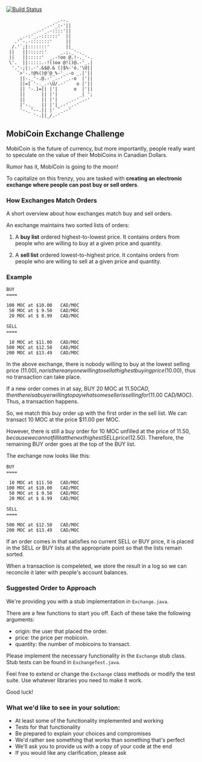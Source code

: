 [![Build Status](https://travis-ci.org/Payum/Payum.png?branch=master)](https://circleci.com/gh/Hesamedin/Mobicoin)
                      
                      _.--.
                  _.-'_:-'||
              _.-'_.-::::'||
         _.-:'_.-::::::'  ||
       .'`-.-:::::::'     ||
      /.'`;|:::::::'      ||_
     ||   ||::::::'     _.;._'-._
     ||   ||:::::'  _.-!oo @.!-._'-.
     \'.  ||:::::.-!()oo @!()@.-'_.|
      '.'-;|:.-'.&$@.& ()$%-'o.'\U||
        `>'-.!@%()@'@_%-'_.-o _.|'||
         ||-._'-.@.-'_.-' _.-o  |'||
         ||=[ '-._.-\U/.-'    o |'||
         || '-.]=|| |'|      o  |'||
         ||      || |'|        _| ';
         ||      || |'|    _.-'_.-'
         |'-._   || |'|_.-'_.-'
         '-._'--.|| |' `_.-'
              '-.||_/.-'

## MobiCoin Exchange Challenge

MobiCoin is the future of currency, but more importantly, people really want to
speculate on the value of their MobiCoins in Canadian Dollars.

Rumor has it, MobiCoin is going to the moon!

To capitalize on this frenzy, you are tasked with **creating an electronic
exchange where people can post buy or sell orders**.


### How Exchanges Match Orders

A short overview about how exchanges match buy and sell orders.

An exchange maintains two sorted lists of orders:

1. A **buy list** ordered highest-to-lowest price. It contains orders from
people who are willing to buy at a given price and quantity.

2. A **sell list** ordered lowest-to-highest price. It contains orders from
people who are willing to sell at a given price and quantity.

### Example

    BUY
    ====

    100 MOC at $10.00   CAD/MOC
     50 MOC at $ 9.50   CAD/MOC
     20 MOC at $ 8.99   CAD/MOC

    SELL
    ====

     10 MOC at $11.00   CAD/MOC
    500 MOC at $12.50   CAD/MOC
    200 MOC at $13.49   CAD/MOC

In the above exchange, there is nobody willing to buy at the lowest selling
price ($11.00), nor is there anyone willing to sell at highest buying
price ($10.00), thus no transaction can take place.

If a new order comes in at say, BUY 20 MOC at $11.50 CAD, then there is a buyer
willing to pay what some seller is selling for ($11.00 CAD/MOC). Thus, a
transaction happens.

So, we match this buy order up with the first order in the sell list. We can
transact 10 MOC at the price $11.00 per MOC.

However, there is still a buy order for 10 MOC unfilled at the price
of $11.50, because we cannot fill it at the next highest SELL price ($12.50).
Therefore, the remaining BUY order goes at the top of the BUY list.

The exchange now looks like this:

    BUY
    ====

     10 MOC at $11.50   CAD/MOC
    100 MOC at $10.00   CAD/MOC
     50 MOC at $ 9.50   CAD/MOC
     20 MOC at $ 8.99   CAD/MOC

    SELL
    ====

    500 MOC at $12.50   CAD/MOC
    200 MOC at $13.49   CAD/MOC

If an order comes in that satisfies no current SELL or BUY price, it is
placed in the SELL or BUY lists at the appropriate point so that the lists
remain sorted.

When a transaction is compeleted, we store the result in a log so we can
reconcile it later with people's account balances.


### Suggested Order to Approach

We're providing you with a stub implementation in `Exchange.java`.

There are a few functions to start you off. Each of these take the following
arguments:

- origin: the user that placed the order.
- price: the price per mobicoin.
- quantity: the number of mobicoins to transact.

Please implement the necessary functionality in the `Exchange` stub class.
Stub tests can be found in `ExchangeTest.java`.

Feel free to extend or change the `Exchange` class methods or modify the test
suite. Use whatever libraries you need to make it work.

Good luck!

### What we'd like to see in your solution:

- At least some of the functionality implemented and working
- Tests for that functionality
- Be prepared to explain your choices and compromises
- We'd rather see something that works than something that's perfect
- We'll ask you to provide us with a copy of your code at the end
- If you would like any clarification, please ask
